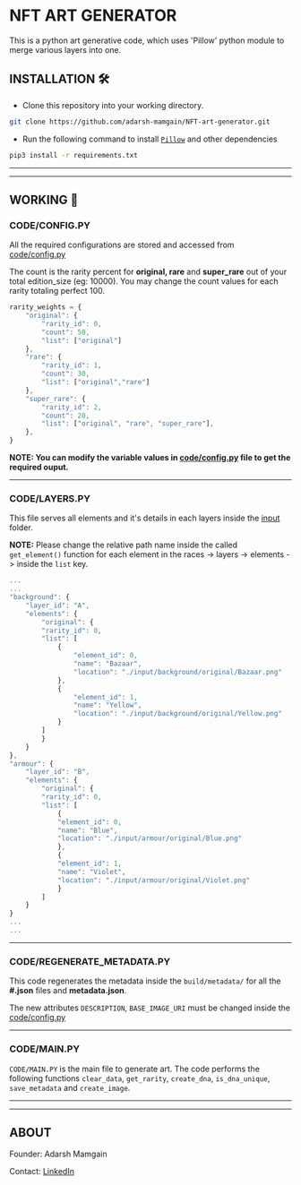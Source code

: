 # NFT ART GENERATOR

This is a python art generative code, which uses 'Pillow' python module to merge various layers into one.

## INSTALLATION 🛠

- Clone this repository into your working directory.
```sh
git clone https://github.com/adarsh-mamgain/NFT-art-generator.git
```

- Run the following command to install [`Pillow`](https://github.com/python-pillow/Pillow/) and other dependencies
```sh 
pip3 install -r requirements.txt
```

---
---

## WORKING 🚀

### CODE/CONFIG.PY

All the required configurations are stored and accessed from [code/config.py](https://github.com/adarsh-mamgain/NFT-art-generator/tree/develop/code/config.py) 

The count is the rarity percent for **original, rare** and **super_rare** out of your total edition_size (eg: 10000). You may change the count values for each rarity totaling perfect 100.

```js
rarity_weights = {
    "original": {
        "rarity_id": 0,
        "count": 50,
        "list": ["original"]
    },
    "rare": {
        "rarity_id": 1,
        "count": 30,
        "list": ["original","rare"]
    },
    "super_rare": {
        "rarity_id": 2,
        "count": 20,
        "list": ["original", "rare", "super_rare"],
    },
}
```

**NOTE: You can modify the variable values in [code/config.py](https://github.com/adarsh-mamgain/NFT-art-generator/tree/develop/code/config.py)  file to get the required ouput.**

---

### CODE/LAYERS.PY

This file serves all elements and it's details in each layers inside the [input](https://github.com/adarsh-mamgain/NFT-art-generator/tree/develop/input)  folder.

**NOTE:** Please change the relative path name inside the called `get_element()` function for each element in the races -> layers -> elements -> inside the `list` key.

```js
...
...
"background": {
    "layer_id": "A",
    "elements": {
        "original": {
        "rarity_id": 0,
        "list": [
            {
                "element_id": 0,
                "name": "Bazaar",
                "location": "./input/background/original/Bazaar.png"
            },
            {
                "element_id": 1,
                "name": "Yellow",
                "location": "./input/background/original/Yellow.png"
            }
        ]
        }
    }
},
"armour": {
    "layer_id": "B",
    "elements": {
        "original": {
        "rarity_id": 0,
        "list": [
            {
            "element_id": 0,
            "name": "Blue",
            "location": "./input/armour/original/Blue.png"
            },
            {
            "element_id": 1,
            "name": "Violet",
            "location": "./input/armour/original/Violet.png"
            }
        ]
    }
}
...
...
```

---

### CODE/REGENERATE_METADATA.PY

This code regenerates the metadata inside the `build/metadata/` for all the **#.json** files and **metadata.json**.

The new attributes `DESCRIPTION`, `BASE_IMAGE_URI`  must be changed inside the [code/config.py](https://github.com/adarsh-mamgain/NFT-art-generator/tree/develop/code/config.py) 

---

### CODE/MAIN.PY

`CODE/MAIN.PY` is the main file to generate art. The code performs the following functions `clear_data`, `get_rarity`, `create_dna`, `is_dna_unique`, `save_metadata` and `create_image`.

---
---

## ABOUT

Founder: Adarsh Mamgain

Contact: [LinkedIn](https://www.linkedin.com/in/adarsh-mamgain)